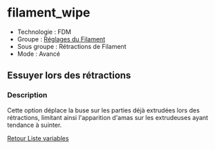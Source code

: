 # filament_wipe

* Technologie : FDM
* Groupe : [Réglages du Filament](../filament_settings/filament_settings.md)
* Sous groupe : Rétractions de Filament
* Mode : Avancé

## Essuyer lors des rétractions

### Description

Cette option déplace la buse sur les parties déjà extrudées lors des rétractions, limitant ainsi l'apparition d'amas sur les extrudeuses ayant tendance à suinter.

[Retour Liste variables](variable_list.md)